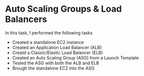 # Auto Scaling Groups & Load Balancers

In this task, I performed the following tasks

- Created a standalone EC2 instance
- Created an Application Load Balancer (ALB)
- Creatd a Classic/Elastic Load Balancer (ELB)
- Created an Auto Scaling Group (ASG) from a Launch Template
- Tested the ASG with both the ALB and ELB
- Brough the standalone EC2 into the ASG
